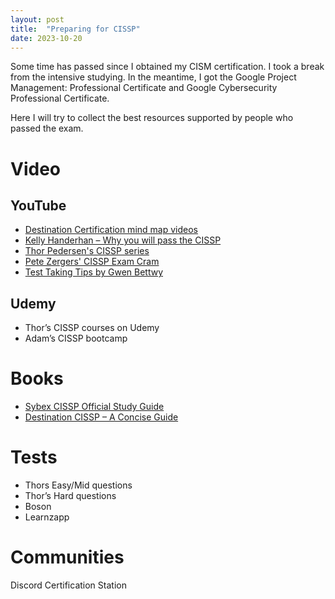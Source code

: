 ```yaml
---
layout: post
title:  "Preparing for CISSP"
date: 2023-10-20
---
```


Some time has passed since I obtained my CISM certification. I took a break from the intensive studying. In the meantime, I got the Google Project Management: Professional Certificate and Google Cybersecurity Professional Certificate.

Here I will try to collect the best resources supported by people who passed the exam.

# Video
## YouTube
- [Destination Certification mind map videos](https://www.youtube.com/playlist?list=PLZKdGEfEyJhKWyryIvx_jm1jn6ZMTi7gW)
- [Kelly Handerhan – Why you will pass the CISSP](https://www.youtube.com/watch?v=v2Y6Zog8h2A)
- [Thor Pedersen's CISSP series](https://www.youtube.com/playlist?list=PLmBCeNxXGfVant5-h4ms68l6-ei98PQ-B)
- [Pete Zergers' CISSP Exam Cram](https://www.youtube.com/watch?v=_nyZhYnCNLA)
- [Test Taking Tips by Gwen Bettwy](https://www.youtube.com/results?search_query=Test+Taking+Tips+by+Gwen+Bettwy)

## Udemy
- Thor’s CISSP courses on Udemy
- Adam’s CISSP bootcamp

# Books
- [Sybex CISSP Official Study Guide](https://www.wiley.com/en-us/%28ISC%292+CISSP+Certified+Information+Systems+Security+Professional+Official+Study+Guide%2C+9th+Edition-p-9781119786238)
- [Destination CISSP – A Concise Guide](https://www.amazon.com/Destination-CISSP-Concise-Rob-Witcher-ebook/dp/B0BSZR1JH7)

# Tests
- Thors Easy/Mid questions
- Thor’s Hard questions
- Boson
- Learnzapp

# Communities
Discord Certification Station
